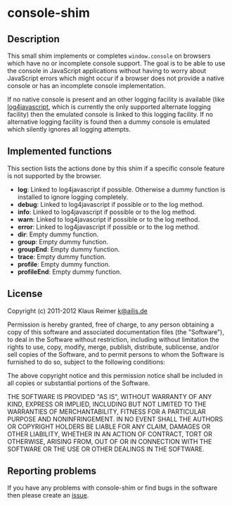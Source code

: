 console-shim
============


Description
-----------

This small shim implements or completes `window.console` on browsers which
have no or incomplete console support.  The goal is to be able to use the
console in JavaScript applications without having to worry about JavaScript
errors which might occur if a browser does not provide a native console or
has an incomplete console implementation. 

If no native console is present and an other logging facility is available
(like [log4javascript](http://log4javascript.org/), which is currently the
only supported alternate logging facility) then the emulated console is
linked to this logging facility.  If no alternative logging facility is
found then a dummy console is emulated which silently ignores all logging
attempts.


Implemented functions
---------------------

This section lists the actions done by this shim if a specific console
feature is not supported by the browser.

* **log**: Linked to log4javascript if possible. Otherwise a dummy function is
  installed to ignore logging completely.
* **debug**: Linked to log4javascript if possible or to the log method.
* **info**: Linked to log4javascript if possible or to the log method.
* **warn**: Linked to log4javascript if possible or to the log method.
* **error**: Linked to log4javascript if possible or to the log method.
* **dir**: Empty dummy function.
* **group**: Empty dummy function.
* **groupEnd**: Empty dummy function.
* **trace**: Empty dummy function.
* **profile**: Empty dummy function.
* **profileEnd**: Empty dummy function.


License
-------

Copyright (c) 2011-2012 Klaus Reimer <k@ailis.de>

Permission is hereby granted, free of charge, to any person obtaining a
copy of this software and associated documentation files (the "Software"),
to deal in the Software without restriction, including without limitation
the rights to use, copy, modify, merge, publish, distribute, sublicense,
and/or sell copies of the Software, and to permit persons to whom the
Software is furnished to do so, subject to the following conditions:

The above copyright notice and this permission notice shall be included in
all copies or substantial portions of the Software.

THE SOFTWARE IS PROVIDED "AS IS", WITHOUT WARRANTY OF ANY KIND, EXPRESS OR
IMPLIED, INCLUDING BUT NOT LIMITED TO THE WARRANTIES OF MERCHANTABILITY,
FITNESS FOR A PARTICULAR PURPOSE AND NONINFRINGEMENT. IN NO EVENT SHALL THE
AUTHORS OR COPYRIGHT HOLDERS BE LIABLE FOR ANY CLAIM, DAMAGES OR OTHER
LIABILITY, WHETHER IN AN ACTION OF CONTRACT, TORT OR OTHERWISE, ARISING
FROM, OUT OF OR IN CONNECTION WITH THE SOFTWARE OR THE USE OR OTHER
DEALINGS IN THE SOFTWARE.


Reporting problems
------------------

If you have any problems with console-shim or find bugs in the
software then please create an
[issue](https://github.com/kayahr/console-shim/issues).

